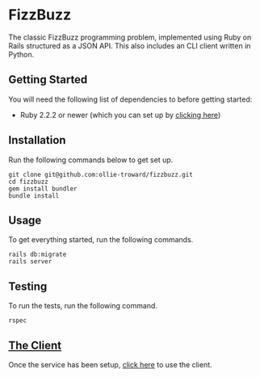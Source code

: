 # FizzBuzz
The classic FizzBuzz programming problem, implemented using Ruby on Rails structured as a JSON API. 
This also includes an CLI client written in Python. 

## Getting Started
You will need the following list of dependencies to before getting started:
* Ruby 2.2.2 or newer (which you can set up by [clicking here](https://www.ruby-lang.org/en/documentation/installation/))

## Installation
Run the following commands below to get set up.
```
git clone git@github.com:ollie-troward/fizzbuzz.git
cd fizzbuzz
gem install bundler
bundle install
```

## Usage
To get everything started, run the following commands.
```
rails db:migrate
rails server
```

## Testing
To run the tests, run the following command.
```
rspec
```

## [The Client](client)
Once the service has been setup, [click here](client) to use the client.
